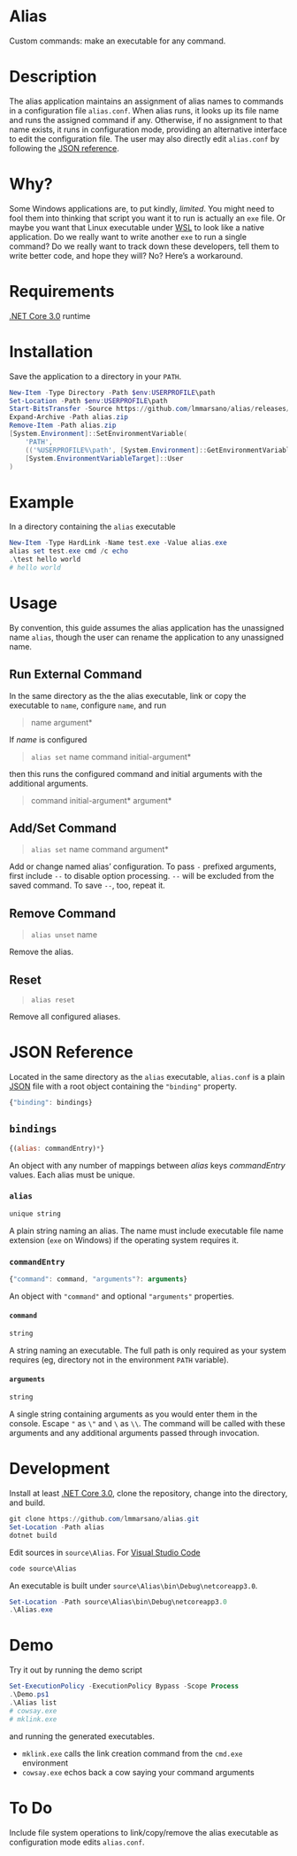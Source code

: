 # Alias
Custom commands: make an executable for any command.

# Description
The alias application maintains an assignment of alias names to commands in a configuration file `alias.conf`.
When alias runs, it looks up its file name and runs the assigned command if any.
Otherwise, if no assignment to that name exists, it runs in configuration mode, providing an alternative interface to edit the configuration file.
The user may also directly edit `alias.conf` by following the [JSON reference](#json-reference).

# Why?
Some Windows applications are, to put kindly, *limited*.
You might need to fool them into thinking that script you want it to run is actually an `exe` file.
Or maybe you want that Linux executable under [WSL][wsl] to look like a native application.
Do we really want to write another `exe` to run a single command?
Do we really want to track down these developers, tell them to write better code, and hope they will?
No?
Here’s a workaround.

# Requirements
[.NET Core 3.0][dotnet] runtime

# Installation
Save the application to a directory in your `PATH`.
```PowerShell
New-Item -Type Directory -Path $env:USERPROFILE\path
Set-Location -Path $env:USERPROFILE\path
Start-BitsTransfer -Source https://github.com/lmmarsano/alias/releases/latest/download/alias.zip
Expand-Archive -Path alias.zip
Remove-Item -Path alias.zip
[System.Environment]::SetEnvironmentVariable(
	'PATH',
	(('%USERPROFILE%\path', [System.Environment]::GetEnvironmentVariable('PATH', [System.EnvironmentVariableTarget]::User) -split ';' | Select-Object -Unique -join ';'),
	[System.EnvironmentVariableTarget]::User
)
```

# Example
In a directory containing the `alias` executable
```PowerShell
New-Item -Type HardLink -Name test.exe -Value alias.exe
alias set test.exe cmd /c echo
.\test hello world
# hello world
```

# Usage
By convention, this guide assumes the alias application has the unassigned name `alias`, though the user can rename the application to any unassigned name.

## Run External Command
In the same directory as the the alias executable, link or copy the executable to `name`, configure `name`, and run
> name argument*

If *name* is configured
> `alias set` name command initial-argument*

then this runs the configured command and initial arguments with the additional arguments.
> command initial-argument* argument*

## Add/Set Command
> `alias set` name command argument*

Add or change named alias’ configuration.
To pass `-` prefixed arguments, first include `--` to disable option processing.
`--` will be excluded from the saved command.
To save `--`, too, repeat it.

## Remove Command
> `alias unset` name

Remove the alias.

## Reset
> `alias reset`

Remove all configured aliases.

# JSON Reference
Located in the same directory as the `alias` executable, `alias.conf` is a plain [JSON][json] file with a root object containing the `"binding"` property.
```JavaScript
{"binding": bindings}
```

## `bindings`
```JavaScript
{(alias: commandEntry)*}
```
An object with any number of mappings between *alias* keys *commandEntry* values.
Each alias must be unique.

### `alias`
```JavaScript
unique string
```
A plain string naming an alias.
The name must include executable file name extension (`exe` on Windows) if the operating system requires it.

### `commandEntry`
```JavaScript
{"command": command, "arguments"?: arguments}
```
An object with `"command"` and optional `"arguments"` properties.

#### `command`
```JavaScript
string
```
A string naming an executable.
The full path is only required as your system requires (eg, directory not in the environment `PATH` variable).

#### `arguments`
```JavaScript
string
```
A single string containing arguments as you would enter them in the console.
Escape `"` as `\"` and `\` as `\\`.
The command will be called with these arguments and any additional arguments passed through invocation.

# Development
Install at least [.NET Core 3.0][dotnet], clone the repository, change into the directory, and build.
```PowerShell
git clone https://github.com/lmmarsano/alias.git
Set-Location -Path alias
dotnet build
```
Edit sources in `source\Alias`.
For [Visual Studio Code][vscode]
```PowerShell
code source\Alias
```
An executable is built under `source\Alias\bin\Debug\netcoreapp3.0`.
```PowerShell
Set-Location -Path source\Alias\bin\Debug\netcoreapp3.0
.\Alias.exe
```

# Demo
Try it out by running the demo script
```PowerShell
Set-ExecutionPolicy -ExecutionPolicy Bypass -Scope Process
.\Demo.ps1
.\Alias list
# cowsay.exe
# mklink.exe
```
and running the generated executables.
- `mklink.exe` calls the link creation command from the `cmd.exe` environment
- `cowsay.exe` echos back a cow saying your command arguments

# To Do
Include file system operations to link/copy/remove the alias executable as configuration mode edits `alias.conf`.

[dotnet]: https://dotnet.microsoft.com/download/dotnet-core/3.0
[wsl]: https://docs.microsoft.com/en-us/windows/wsl/about
[json]: https://www.json.org/
[vscode]: https://code.visualstudio.com/
